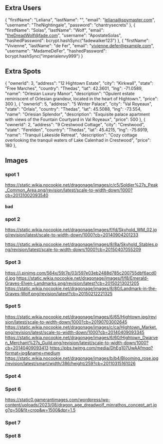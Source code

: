 ## Extra Users
{
  "firstName": "Leliana",
  "lastName": "",
  "email": "leliana@spymaster.com",
  "username": "TheNightingale",
  "password": "chantrysecrets"
},
{
    "firstName": "Solas",
    "lastName": "Wolf",
    "email": "theDreadWolf@fade.com",
    "username": "ApostateSolas",
    "hashedPassword": bcrypt.hashSync("fadewalker123")
},
{
    "firstName": "Vivienne",
    "lastName": "de Fer",
    "email": "vivienne.defer@example.com",
    "username": "MadameDeFer",
    "hashedPassword": bcrypt.hashSync("imperialenvy999")
}

## Extra Spots
{
    "ownerId": 3,
    "address": "12 Hightown Estate",
    "city": "Kirkwall",
    "state": "Free Marches",
    "country": "Thedas",
    "lat": 42.3601,
    "lng": -71.0589,
    "name": "Orlesian Luxury Manor",
    "description": "Opulent estate reminiscent of Orlesian grandeur, located in the heart of Hightown.",
    "price": 300
  },
  {
    "ownerId": 5,
    "address": "5 Winter Palace",
    "city": "Val Royeaux",
    "state": "Orlais",
    "country": "Thedas",
    "lat": 45.5088,
    "lng": -73.554,
    "name": "Orlesian Splendor",
    "description": "Exquisite palace apartment with views of the Fountain Courtyard in Val Royeaux",
    "price": 500
  },
  {
    "ownerId": 2,
    "address": "9 Crestwood Cottage",
    "city": "Crestwood",
    "state": "Ferelden",
    "country": "Thedas",
    "lat": 45.4215,
    "lng": -75.6919,
    "name": "Tranquil Lakeside Retreat",
    "description": "Cozy cottage overlooking the tranquil waters of Lake Calenhad in Crestwood",
    "price": 180
  },



## Images
### spot 1
<!-- https://static.wikia.nocookie.net/dragonage/images/7/70/Peak.jpg/revision/latest?cb=20091210191621 -->
<!-- https://static.wikia.nocookie.net/dragonage/images/5/54/Soldier%27s_Peak_Entrance_Hall.png/revision/latest/scale-to-width-down/1000?cb=20131002094537 -->
https://static.wikia.nocookie.net/dragonage/images/c/c5/Soldier%27s_Peak_Common_Area.png/revision/latest/scale-to-width-down/1000?cb=20131002093540
#### bad
<!-- https://static.wikia.nocookie.net/dragonage/images/1/11/Soldier%27s_Peak_Warden-Commander%27s_Office.png/revision/latest?cb=20131002094005 -->
<!-- https://static.wikia.nocookie.net/dragonage/images/b/b5/Soldier%27s_Peak_Tower_interior.png/revision/latest/scale-to-width-down/1000?cb=20131002093750 -->

### spot 2
<!-- https://static.wikia.nocookie.net/dragonage/images/d/d0/Skyhold_Exterior.png/revision/latest/scale-to-width-down/1000?cb=20150718094736 -->
<!-- https://static.wikia.nocookie.net/dragonage/images/d/d4/Skyhold_Courtyard.png/revision/latest/scale-to-width-down/1000?cb=20210620193724 -->
<!-- https://static.wikia.nocookie.net/dragonage/images/e/ec/Inquisitor%27s_Quarters.png/revision/latest/scale-to-width-down/1000?cb=20150407053457 -->
https://static.wikia.nocookie.net/dragonage/images/f/fd/Skyhold_WM_02.jpg/revision/latest/scale-to-width-down/1000?cb=20140904201233
<!-- https://static.wikia.nocookie.net/dragonage/images/7/7b/Skyhold_Garden.png/revision/latest/scale-to-width-down/1000?cb=20150407053457 -->
https://static.wikia.nocookie.net/dragonage/images/8/8a/Skyhold_Stables.png/revision/latest/scale-to-width-down/1000?cb=20150407055209
<!-- https://static.wikia.nocookie.net/dragonage/images/d/d0/Skyhold_Exterior.png/revision/latest/scale-to-width-down/1000?cb=20150718094736 -->


### Spot 3
<!-- https://static.wikia.nocookie.net/dragonage/images/3/32/Emerald_Graves_Inquisition.jpg/revision/latest/scale-to-width-down/1000?cb=20150107042135 -->
<!-- https://starandshadow.wordpress.com/wp-content/uploads/2015/03/emerald-graves.jpg?w=300 -->
https://i.pinimg.com/564x/59/7e/03/597e03eb2488d785c200755dbf6acd0d.jpg
https://static.wikia.nocookie.net/dragonage/images/f/f8/Emerald-Graves-Elven-Landmarks.png/revision/latest?cb=20150213021205
https://static.wikia.nocookie.net/dragonage/images/8/80/Landmark-in-the-Graves-Wolf.png/revision/latest?cb=20150212221325

### Spot 5
<!-- https://static.wikia.nocookie.net/dragonage/images/7/7d/Hightown_DA2.png/revision/latest/scale-to-width-down/1000?cb=20140409093317 -->
<!-- https://static.wikia.nocookie.net/dragonage/images/d/d2/Hightown-02-p.jpg/revision/latest/scale-to-width-down/1000?cb=20190706122746 -->
https://static.wikia.nocookie.net/dragonage/images/6/65/Hightown.jpg/revision/latest/scale-to-width-down/1000?cb=20190703002645
https://static.wikia.nocookie.net/dragonage/images/c/ca/Hightown_Market.png/revision/latest/scale-to-width-down/1000?cb=20140409093345
https://static.wikia.nocookie.net/dragonage/images/6/60/Hightown_Dwarven_Merchant%27s_Guild.png/revision/latest/scale-to-width-down/1000?cb=20140409093413
https://pbs.twimg.com/media/DhEg107UwAAfmqq?format=jpg&name=medium
https://static.wikia.nocookie.net/dragonage/images/b/b4/Blooming_rose.jpg/revision/latest/smart/width/386/height/259?cb=20110315161026


### Spot 4
<!-- https://static0.gamerantimages.com/wordpress/wp-content/uploads/2022/11/ser.jpg?q=50&fit=contain&w=1140&h=&dpr=1.5 -->
<!-- https://static0.gamerantimages.com/wordpress/wp-content/uploads/2023/08/dragon_age_dreadwolf_concept_art.jpg?q=50&fit=contain&w=1140&h=&dpr=1.5 -->
<!-- https://i.postimg.cc/8z06Wv5W/Dragon-Age-The-World-of-Thedas-v1-078.jpg -->

### Spot 6
<!-- https://static.wikia.nocookie.net/dragonage/images/8/8a/Veilguard_promotional_4.jpg/revision/latest/scale-to-width-down/1000?cb=20240610030625 -->
<!-- https://static.wikia.nocookie.net/dragonage/images/2/27/Minrathous_Docktown.jpeg/revision/latest/scale-to-width-down/1000?cb=20240611023510 -->
https://static0.gamerantimages.com/wordpress/wp-content/uploads/2023/08/dragon_age_dreadwolf_minrathos_concept_art.jpg?q=50&fit=crop&w=1500&dpr=1.5
<!-- https://static.wixstatic.com/media/c99ec0_43c957cefc1148b083c93428abf6f9ce~mv2.png/v1/fill/w_980,h_420,al_c,q_90,usm_0.66_1.00_0.01,enc_auto/c99ec0_43c957cefc1148b083c93428abf6f9ce~mv2.png -->

### Spot 7
<!-- https://static.wikia.nocookie.net/dragonage/images/c/c7/Denerim.JPG/revision/latest?cb=20091001003154 -->
<!-- https://static.wikia.nocookie.net/dragonage/images/a/a8/Denerim1.jpg/revision/latest?cb=20121230023952 -->
<!-- https://static.wikia.nocookie.net/dragonage/images/1/18/Denerim2.jpg/revision/latest/scale-to-width-down/1000?cb=20121230024100 -->

### Spot 8
<!-- https://static1.thegamerimages.com/wordpress/wp-content/uploads/2021/06/villa-maurel.png?q=50&fit=crop&w=740&dpr=1.5 -->
<!-- https://i.ytimg.com/vi/BTpk9goBKhI/maxresdefault.jpg -->
